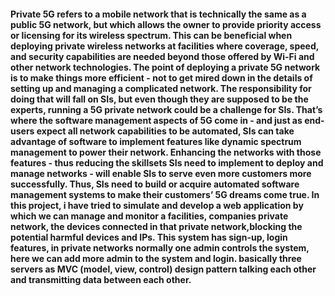 #### Private 5G refers to a mobile network that is technically the same as a public 5G network, but which allows the owner to provide priority access or licensing for its wireless spectrum. This can be beneficial when deploying private wireless networks at facilities where coverage, speed, and security capabilities are needed beyond those offered by Wi-Fi and other network technologies. The point of deploying a private 5G network is to make things more efficient - not to get mired down in the details of setting up and managing a complicated network. The responsibility for doing that will fall on SIs, but even though they are supposed to be the experts, running a 5G private network could be a challenge for SIs. That’s where the software management aspects of 5G come in - and just as end-users expect all network capabilities to be automated, SIs can take advantage of software to implement features like dynamic spectrum management to power their network. Enhancing the networks with those features - thus reducing the skillsets SIs need to implement to deploy and manage networks - will enable SIs to serve even more customers more successfully. Thus, SIs need to build or acquire automated software management systems to make their customers’ 5G dreams come true. In this project, i have tried to simulate and develop a web application by which we can manage and monitor a facilities, companies private network, the devices connected in that private network,blocking the potential harmful devices and IPs. This system has sign-up, login features, in private networks normally one admin controls the system, here we can add more admin to the system and login. basically three servers as MVC (model, view, control) design pattern talking each other and transmitting data between each other.
